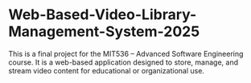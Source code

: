 # Web-Based-Video-Library-Management-System-2025
This is a final project for the MIT536 – Advanced Software Engineering course.   It is a web-based application designed to store, manage, and stream video content for educational or organizational use.
